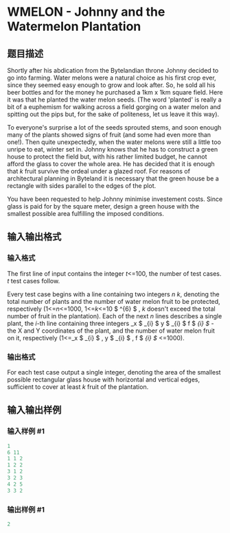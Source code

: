 # WMELON - Johnny and the Watermelon Plantation

## 题目描述

Shortly after his abdication from the Bytelandian throne Johnny decided to go into farming. Water melons were a natural choice as his first crop ever, since they seemed easy enough to grow and look after. So, he sold all his beer bottles and for the money he purchased a 1km x 1km square field. Here it was that he planted the water melon seeds. (The word 'planted' is really a bit of a euphemism for walking across a field gorging on a water melon and spitting out the pips but, for the sake of politeness, let us leave it this way).

To everyone's surprise a lot of the seeds sprouted stems, and soon enough many of the plants showed signs of fruit (and some had even more than one!). Then quite unexpectedly, when the water melons were still a little too unripe to eat, winter set in. Johnny knows that he has to construct a green house to protect the field but, with his rather limited budget, he cannot afford the glass to cover the whole area. He has decided that it is enough that _k_ fruit survive the ordeal under a glazed roof. For reasons of architectural planning in Byteland it is necessary that the green house be a rectangle with sides parallel to the edges of the plot.

You have been requested to help Johnny minimise investement costs. Since glass is paid for by the square meter, design a green house with the smallest possible area fulfilling the imposed conditions.

## 输入输出格式

### 输入格式

The first line of input contains the integer _t_<=100, the number of test cases. _t_ test cases follow.

Every test case begins with a line containing two integers _n k_, denoting the total number of plants and the number of water melon fruit to be protected, respectively (1<=_n_<=1000, 1<=_k_<=10 $ ^{6} $ , _k_ doesn't exceed the total number of fruit in the plantation). Each of the next _n_ lines describes a single plant, the _i_-th line containing three integers _x $ _{i} $ y $ _{i} $ f $ _{i} $_ - the X and Y coordinates of the plant, and the number of water melon fruit on it, respectively (1<=_x $ _{i} $ , y $ _{i} $ , f $ _{i} $_ <=1000).

### 输出格式

For each test case output a single integer, denoting the area of the smallest possible rectangular glass house with horizontal and vertical edges, sufficient to cover at least _k_ fruit of the plantation.

## 输入输出样例

### 输入样例 #1

```cpp
1
6 11
1 1 2
1 2 2
3 1 2
3 2 3
4 2 5
3 3 2
```


### 输出样例 #1

```cpp
2
```


